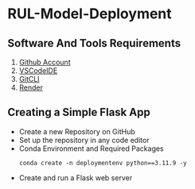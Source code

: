 # RUL-Model-Deployment

## Software And Tools Requirements

1. [Github Account](https://github.com)
2. [VSCodeIDE](https://code.visualstudio.com/)
3. [GitCLI](https://git-scm.com/book/en/v2/Getting-Started-The-Command-Line)
4. [Render](https://dashboard.render.com/)



## Creating  a Simple Flask App

- Create a new Repository on GitHub 
- Set up the repository in any code editor
- Conda Environment and Required Packages
    ```
    conda create -n deploymentenv python==3.11.9 -y
    ```
- Create and run a Flask web server